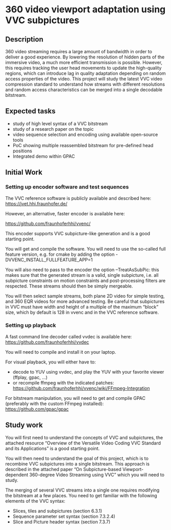 # 360 video viewport adaptation using VVC subpictures

## Description

360 video streaming requires a large amount of bandwidth in order to deliver a good experience. By lowering the resolution of hidden parts of the immersive video, a much more efficient transmission is possible. However, this requires tracking the user head movements to update the high-quality regions, which can introduce lag in quality adaptation depending on random access properties of the video. This project will study the latest VVC video compression standard to understand how streams with different resolutions and random access characteristics can be merged into a single decodable bitstream.

##	Expected tasks
-	study of high level syntax of a VVC bitstream
-	study of a research paper on the topic
-	video sequence selection and encoding using available open-source tools
-	PoC showing multiple reassembled bitstream for pre-defined head positions
-	Integrated demo within GPAC

##  Initial Work
###	Setting up encoder software and test sequences
The VVC reference software is publicly available and described here:
https://jvet.hhi.fraunhofer.de/

However, an alternative, faster encoder is available here:

https://github.com/fraunhoferhhi/vvenc/

This encoder supports VVC subpicture-like generation and is a good starting point.

You will get and compile the software.  You will need to use the so-called full feature version, e.g. for cmake by adding the option -DVVENC_INSTALL_FULLFEATURE_APP=1

You will also need to pass to the encoder the option –TreatAsSubPic: this makes sure that the generated stream is a valid, single subpicture, i.e. all subpicture constraints on motion constraints and post-processing filters are respected. These streams should then be simply mergeable.

You will then select sample streams, both plane 2D video for simple testing, and 360 EQR videos for more advanced testing.
Be careful that subpictures in VVC must have width and height of a multiple of the maximum “block” size, which by default is 128 in vvenc and in the VVC reference software.

###	Setting up playback
A fast command line decoder called vvdec is available here:
https://github.com/fraunhoferhhi/vvdec

You will need to compile and install it on your laptop.

For visual playback, you will either have to:
- decode to YUV using vvdec, and play the YUV with your favorite viewer (ffplay, gpac, …)
- or recompile ffmpeg with the indicated patches:
https://github.com/fraunhoferhhi/vvenc/wiki/FFmpeg-Integration

For bitstream manipulation, you will need to get and compile GPAC (preferably with the custom FFmpeg installed):
https://github.com/gpac/gpac


##	Study work
You will first need to understand the concepts of VVC and subpictures, the attached resource 
“Overview of the Versatile Video Coding VVC Standard and its Applications” is a good starting point.

You will then need to understand the goal of this project, which is to recombine VVC subpictures into a single bitstream. This approach is described in the attached paper “On Subpicture-based Viewport-dependent 360-degree Video Streaming using VVC” which you will need to study.

The merging of several VVC streams into a single one requires modifying the bitstream at a few places. You need to get familiar with the following elements of the VVC syntax:
-	Slices, tiles and subpictures (section 6.3.1)
-	Sequence parameter set syntax (section 7.3.2.4)
-	Slice and Picture header syntax (section 7.3.7)

